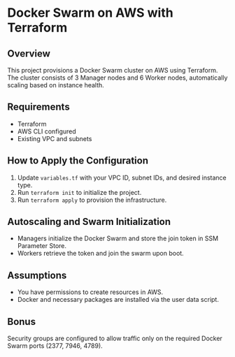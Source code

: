 # Docker Swarm on AWS with Terraform

## Overview
This project provisions a Docker Swarm cluster on AWS using Terraform. The cluster consists of 3 Manager nodes and 6 Worker nodes, automatically scaling based on instance health.

## Requirements
- Terraform
- AWS CLI configured
- Existing VPC and subnets

## How to Apply the Configuration
1. Update `variables.tf` with your VPC ID, subnet IDs, and desired instance type.
2. Run `terraform init` to initialize the project.
3. Run `terraform apply` to provision the infrastructure.

## Autoscaling and Swarm Initialization
- Managers initialize the Docker Swarm and store the join token in SSM Parameter Store.
- Workers retrieve the token and join the swarm upon boot.

## Assumptions
- You have permissions to create resources in AWS.
- Docker and necessary packages are installed via the user data script.

## Bonus
Security groups are configured to allow traffic only on the required Docker Swarm ports (2377, 7946, 4789).

